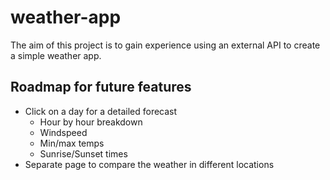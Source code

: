 # weather-app

The aim of this project is to gain experience using an external API to create a simple weather app.

## Roadmap for future features
- Click on a day for a detailed forecast
    - Hour by hour breakdown
    - Windspeed
    - Min/max temps
    - Sunrise/Sunset times
- Separate page to compare the weather in different locations